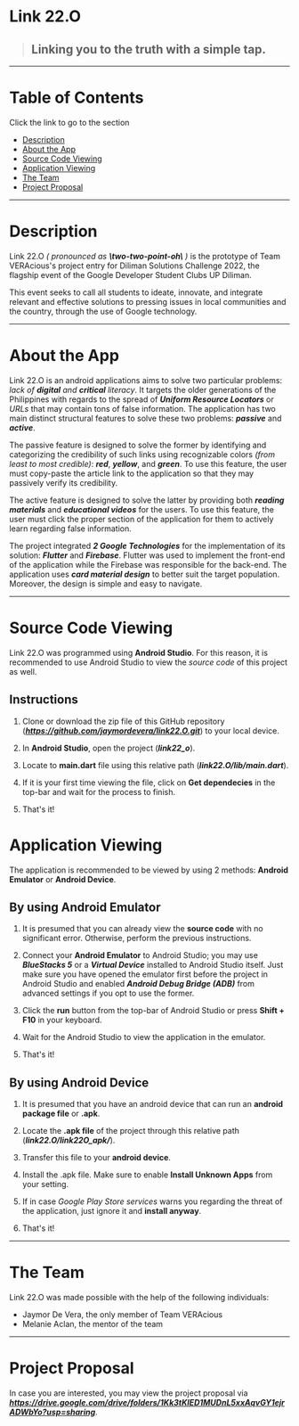# Link 22.O

> ## **Linking you to the truth with a simple tap.**

---

# Table of Contents

Click the link to go to the section

- [Description](#description)
- [About the App](#about-the-app)
- [Source Code Viewing](#source-code-viewing)
- [Application Viewing](#application-viewing)
- [The Team](#the-team)
- [Project Proposal](#project-proposal)
---

# Description
Link 22.O *( pronounced as **\two-two-point-oh\\** )* is the prototype of Team VERAcious's project entry for Diliman Solutions Challenge 2022, the flagship event of the Google Developer Student Clubs UP Diliman. 

This event seeks to call all students to ideate, innovate, and integrate relevant and effective solutions to pressing issues in local communities and the country, through the use of Google technology.

---

# About the App
Link 22.O is an android applications aims to solve two particular problems: *lack of **digital** and **critical** literacy*.  It targets the older generations of the Philippines with regards to the spread of ***Uniform Resource Locators*** or *URLs* that may contain tons of false information. The application has two main distinct structural features to solve these two problems: ***passive*** and ***active***. 

The passive feature is designed to solve the former by identifying and categorizing the credibility of such links using recognizable colors *(from least to most credible)*: ***red***, ***yellow***, and ***green***. To use this feature, the user must copy-paste the article link to the application so that they may passively verify its credibility.

The active feature is designed to solve the latter by providing both ***reading materials*** and ***educational videos*** for the users. To use this feature, the user must click the proper section of the application for them to actively learn regarding false information.

The project integrated ***2 Google Technologies*** for the implementation of its solution: ***Flutter*** and ***Firebase***. Flutter was used to implement the front-end of the application while the Firebase was responsible for the back-end. The application uses ***card material design*** to better suit the target population. Moreover, the design is simple and easy to navigate.

---

# Source Code Viewing
Link 22.O was programmed using **Android Studio**. For this reason, it is recommended to use Android Studio to view the *source code* of this project as well.

## Instructions
1. Clone or download the zip file of this GitHub repository (***https://github.com/jaymordevera/link22.O.git***) to your local device.

2. In **Android Studio**, open the project (***link22_o***).

3. Locate to **main.dart** file using this relative path (***link22.O/lib/main.dart***).

4. If it is your first time viewing the file, click on **Get dependecies** in the top-bar and wait for the process to finish.

5. That's it!

# Application Viewing
The application is recommended to be viewed by using 2 methods: **Android Emulator** or **Android Device**.

## By using Android Emulator
1. It is presumed that you can already view the **source code** with no significant error. Otherwise, perform the previous instructions.

2. Connect your **Android Emulator** to Android Studio; you may use ***BlueStacks 5*** or a ***Virtual Device*** installed to Android Studio itself. Just make sure you have opened the emulator first before the project in Android Studio and enabled ***Android Debug Bridge (ADB)*** from advanced settings if you opt to use the former.

3. Click the **run** button from the top-bar of Android Studio or press **Shift + F10** in your keyboard.

4. Wait for the Android Studio to view the application in the emulator.

5. That's it!

## By using Android Device
1. It is presumed that you have an android device that can run an **android package file** or **.apk**.

2. Locate the **.apk file** of the project through this relative path (***link22.O/link22O_apk/***).

3. Transfer this file to your **android device**.

4. Install the .apk file. Make sure to enable **Install Unknown Apps** from your setting.

5. If in case *Google Play Store services* warns you regarding the threat of the application, just ignore it and **install anyway**.

6. That's it!

---

# The Team
Link 22.O was made possible with the help of the following individuals:
- Jaymor De Vera, the only member of Team VERAcious
- Melanie Aclan, the mentor of the team

---

# Project Proposal
In case you are interested, you may view the project proposal via ***https://drive.google.com/drive/folders/1Kk3tKlED1MUDnL5xxAqvGY1ejrADWbYo?usp=sharing***.

